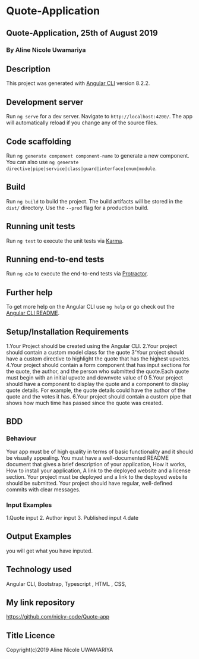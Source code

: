 # Quote-Application
## Quote-Application, 25th of August 2019
### By Aline Nicole Uwamariya
## Description
This project was generated with [Angular CLI](https://github.com/angular/angular-cli) version 8.2.2.
###
## Development server

Run `ng serve` for a dev server. Navigate to `http://localhost:4200/`. The app will automatically reload if you change any of the source files.

## Code scaffolding

Run `ng generate component component-name` to generate a new component. You can also use `ng generate directive|pipe|service|class|guard|interface|enum|module`.

## Build

Run `ng build` to build the project. The build artifacts will be stored in the `dist/` directory. Use the `--prod` flag for a production build.

## Running unit tests

Run `ng test` to execute the unit tests via [Karma](https://karma-runner.github.io).

## Running end-to-end tests

Run `ng e2e` to execute the end-to-end tests via [Protractor](http://www.protractortest.org/).

## Further help

To get more help on the Angular CLI use `ng help` or go check out the [Angular CLI README](https://github.com/angular/angular-cli/blob/master/README.md).
## Setup/Installation Requirements
1.Your Project should be created using the Angular CLI.
2.Your project should contain a custom model class for the quote
3'Your project should have a custom directive to highlight the quote that has the highest upvotes.
4.Your project should contain a form component that has input sections for the quote, the author, and the person who submitted the quote.Each quote must begin with an initial upvote and downvote value of 0
5.Your project should have a component to display the quote and a component to display quote details. For example, the quote details could have the author of the quote and the votes it has.
6.Your project should contain a custom pipe that shows how much time has passed since the quote was created. 
## BDD
### Behaviour
Your app must be of high quality in terms of basic functionality and it should be visually appealing.
You must have a well-documented README document that gives a brief description of your application, How it works, How to install your application, A link to the deployed website and a license section.
Your project must be deployed and a link to the deployed website should be submitted.
Your project should have regular, well-defined commits with clear messages.
### Input Examples
1.Quote input
2. Author input
3. Published input
4.date


## Output Examples
you will get what you have inputed.

## Technology used
Angular CLI, Bootstrap, Typescript , HTML , CSS,

## My link repository
https://github.com/nicky-code/Quote-app

## Title Licence
Copyright(c)2019 Aline Nicole UWAMARIYA

